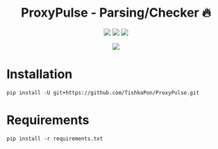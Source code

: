 <h1 align="center">ProxyPulse - Parsing/Checker 🔥</h1>

<p align="center">
<img src="https://img.shields.io/badge/made%20by-TishkaPon-blue.svg" >
<img src="https://img.shields.io/badge/python-3.12.8-green.svg">
<img src="https://badges.frapsoft.com/os/v1/open-source.svg?v=103" >
</p>

<p align="center">
<img src="https://media.giphy.com/media/lXUaP7DEl6AZfkKbyZ/giphy.gif">
</p>


# Installation
`pip install -U git+https://github.com/TishkaPon/ProxyPulse.git`

# Requirements
`pip install -r requirements.txt`
